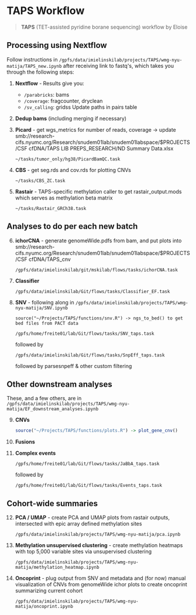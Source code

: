 # TAPS Workflow

> **TAPS** (TET-assisted pyridine borane sequencing) workflow by Eloise

## Processing using Nextflow

Follow instructions in `/gpfs/data/imielinskilab/projects/TAPS/wmg-nyu-matija/TAPS_new.ipynb` after receiving link to fastq's, which takes you through the following steps:

1. **Nextflow** - Results give you:
   - `/parabricks`: bams
   - `/coverage`: fragcounter, dryclean
   - `/sv_calling`: gridss
Update paths in pairs table

2. **Dedup bams** (including merging if necessary)

3. **Picard** - get wgs_metrics for number of reads, coverage ->
      update smb://research-cifs.nyumc.org/Research/snudem01lab/snudem01labspace/$PROJECTS/CSF cfDNA/TAPS LIB PREPS_RESEARCH/ND Summary Data.xlsx
   ```
   ~/tasks/tumor_only/hg38/PicardBamQC.task
   ```
   
4. **CBS** - get seg.rds and cov.rds for plotting CNVs
   ```
   ~/tasks/CBS_ZC.task
   ```

5. **Rastair** - TAPS-specific methylation caller to get rastair_output.mods which serves as methylation beta matrix
   ```
   ~/tasks/Rastair_GRCh38.task
   ```

## Analyses to do per each new batch

6. **ichorCNA** - generate genomeWide.pdfs from bam, and put plots into smb://research-cifs.nyumc.org/Research/snudem01lab/snudem01labspace/$PROJECTS/CSF cfDNA/TAPS_cnv
   ```
   /gpfs/data/imielinskilab/git/mskilab/flows/tasks/ichorCNA.task
   ```

7. **Classifier**  
   ```
   /gpfs/data/imielinskilab/Git/flows/tasks/Classifier_EF.task
   ```

8. **SNV** - following along in `/gpfs/data/imielinskilab/projects/TAPS/wmg-nyu-matija/SNV.ipynb` 
   ```
   source("~/Projects/TAPS/functions/snv.R") -> ngs_to_bed() to get bed files from PACT data
   ```
   ```
   /gpfs/home/freite01/lab/Git/flows/tasks/SNV_taps.task
   ```
   followed by
   ```
   /gpfs/data/imielinskilab/Git/flows/tasks/SnpEff_taps.task
   ```
   followed by parsesnpeff & other custom filtering
   
## Other downstream analyses

These, and a few others, are in `/gpfs/data/imielinskilab/projects/TAPS/wmg-nyu-matija/EF_downstream_analyses.ipynb`

9. **CNVs**  
   ```R
   source("~/Projects/TAPS/functions/plots.R") -> plot_gene_cnv()
   ```
10. **Fusions**

11. **Complex events**  
    ```
    /gpfs/home/freite01/lab/Git/flows/tasks/JaBbA_taps.task
    ```
    followed by
    ```
    /gpfs/home/freite01/lab/Git/flows/tasks/Events_taps.task
    ```

## Cohort-wide summaries

12. **PCA / UMAP** - create PCA and UMAP plots from rastair outputs, intersected with epic array defined methylation sites 
    ```
    /gpfs/data/imielinskilab/projects/TAPS/wmg-nyu-matija/pca.ipynb
    ```

13. **Methylation unsupervised clustering**  - create methylation heatmaps with top 5,000 variable sites via unsupervised clustering
    ```
    /gpfs/data/imielinskilab/projects/TAPS/wmg-nyu-matija/methylation_heatmap.ipynb
    ```

14. **Oncoprint**  - plug output from SNV and metadata and (for now) manual visualization of CNVs from genomeWide ichor plots to create oncoprint summarizing current cohort
    ```
    /gpfs/data/imielinskilab/projects/TAPS/wmg-nyu-matija/oncoprint.ipynb
    ```
